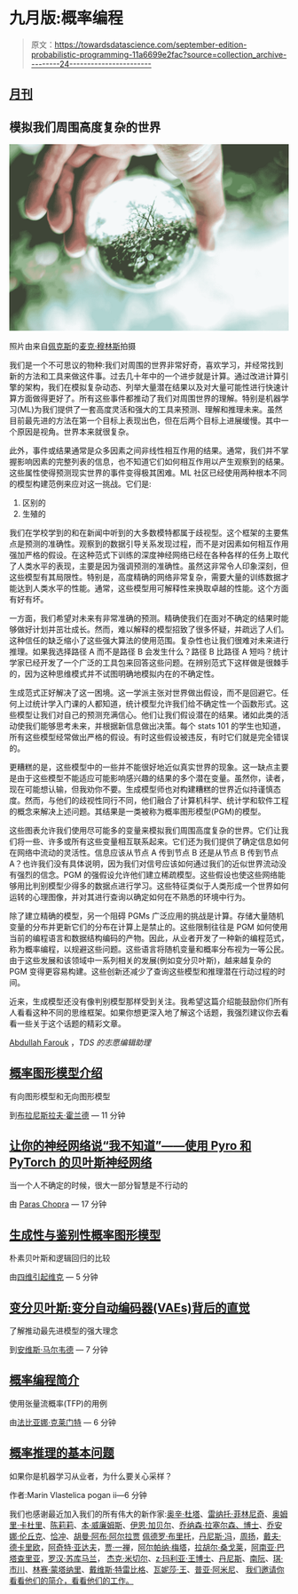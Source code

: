 # 九月版:概率编程

> 原文：<https://towardsdatascience.com/september-edition-probabilistic-programming-11a6699e2fac?source=collection_archive---------24----------------------->

## [月刊](https://towardsdatascience.com/tagged/monthly-edition)

## 模拟我们周围高度复杂的世界

![](img/3b9a36f2a22a5b6ef23266c29027c76d.png)

照片由来自[佩克斯](https://www.pexels.com/photo/close-up-photo-of-person-holding-lensball-2534493/?utm_content=attributionCopyText&utm_medium=referral&utm_source=pexels)的[麦克·穆林斯](https://www.pexels.com/@mac-mullins-1319876?utm_content=attributionCopyText&utm_medium=referral&utm_source=pexels)拍摄

我们是一个不可思议的物种:我们对周围的世界非常好奇，喜欢学习，并经常找到新的方法和工具来做这件事。过去几十年中的一个进步就是计算。通过改进计算引擎的架构，我们在模拟复杂动态、列举大量潜在结果以及对大量可能性进行快速计算方面做得更好了。所有这些事件都推动了我们对周围世界的理解。特别是机器学习(ML)为我们提供了一套高度灵活和强大的工具来预测、理解和推理未来。虽然目前最先进的方法在第一个目标上表现出色，但在后两个目标上进展缓慢。其中一个原因是视角。世界本来就很复杂。

此外，事件或结果通常是众多因素之间非线性相互作用的结果。通常，我们并不掌握影响因素的完整列表的信息，也不知道它们如何相互作用以产生观察到的结果。这些属性使得预测现实世界的事件变得极其困难。ML 社区已经使用两种根本不同的模型构建范例来应对这一挑战。它们是:

1.  区别的
2.  生殖的

我们在学校学到的和在新闻中听到的大多数模特都属于歧视型。这个框架的主要焦点是预测的准确性。观察到的数据引导关系发现过程，而不是对因素如何相互作用强加严格的假设。在这种范式下训练的深度神经网络已经在各种各样的任务上取代了人类水平的表现，主要是因为强调预测的准确性。虽然这非常令人印象深刻，但这些模型有其局限性。特别是，高度精确的网络非常复杂，需要大量的训练数据才能达到人类水平的性能。通常，这些模型用可解释性来换取卓越的性能。这个方面有好有坏。

一方面，我们希望对未来有非常准确的预测。精确使我们在面对不确定的结果时能够做好计划并茁壮成长。然而，难以解释的模型招致了很多怀疑，并疏远了人们。这种信任的缺乏缩小了这些强大算法的使用范围。复杂性也让我们很难对未来进行推理。如果我选择路径 A 而不是路径 B 会发生什么？路径 B 比路径 A 短吗？统计学家已经开发了一个广泛的工具包来回答这些问题。在辨别范式下这样做是很棘手的，因为这种思维模式并不试图明确地模拟内在的不确定性。

生成范式正好解决了这一困境。这一学派主张对世界做出假设，而不是回避它。任何上过统计学入门课的人都知道，统计模型允许我们给不确定性一个函数形式。这些模型让我们对自己的预测充满信心。他们让我们假设潜在的结果。诸如此类的活动使我们能够思考未来，并根据新信息做出决策。每个 stats 101 的学生也知道，所有这些模型经常做出严格的假设。有时这些假设被违反，有时它们就是完全错误的。

更糟糕的是，这些模型中的一些并不能很好地近似真实世界的现象。这一缺点主要是由于这些模型不能适应可能影响感兴趣的结果的多个潜在变量。虽然你，读者，现在可能想认输，但我劝你不要。生成模型师也对构建糟糕的世界近似持谨慎态度。然而，与他们的歧视性同行不同，他们融合了计算机科学、统计学和软件工程的概念来解决上述问题。其结果是一类被称为概率图形模型(PGM)的模型。

这些图表允许我们使用尽可能多的变量来模拟我们周围高度复杂的世界。它们让我们将一些、许多或所有这些变量相互联系起来。它们还为我们提供了确定信息如何在网络中流动的灵活性。信息应该从节点 A 传到节点 B 还是从节点 B 传到节点 A？也许我们没有具体说明，因为我们对信号应该如何通过我们的近似世界流动没有强烈的信念。PGM 的强假设允许他们建立稀疏模型。这些假设也使这些网络能够用比判别模型少得多的数据点进行学习。这些特征类似于人类形成一个世界如何运转的心理图像，并对其进行查询以确定如何在不熟悉的环境中行为。

除了建立精确的模型，另一个阻碍 PGMs 广泛应用的挑战是计算。存储大量随机变量的分布并更新它们的分布在计算上是禁止的。这些限制往往是 PGM 如何使用当前的编程语言和数据结构编码的产物。因此，从业者开发了一种新的编程范式，称为概率编程，以规避这些问题。这些语言将随机变量和概率分布视为一等公民。由于这些发展和该领域中一系列相关的发展(例如变分贝叶斯)，越来越复杂的 PGM 变得更容易构建。这些创新还减少了查询这些模型和推理潜在行动过程的时间。

近来，生成模型还没有像判别模型那样受到关注。我希望这篇介绍能鼓励你们所有人看看这种不同的思维框架。如果你想更深入地了解这个话题，我强烈建议你去看看一些关于这个话题的精彩文章。

[Abdullah Farouk](https://medium.com/u/ea00177500c1?source=post_page-----11a6699e2fac--------------------------------) ，*TDS 的志愿编辑助理*

## [概率图形模型介绍](/introduction-to-probabilistic-graphical-models-b8e0bf459812)

有向图形模型和无向图形模型

到[布拉尼斯拉夫·霍兰德](https://medium.com/u/cb9a2fa1a025?source=post_page-----11a6699e2fac--------------------------------) — 11 分钟

## [让你的神经网络说“我不知道”——使用 Pyro 和 PyTorch 的贝叶斯神经网络](/making-your-neural-network-say-i-dont-know-bayesian-nns-using-pyro-and-pytorch-b1c24e6ab8cd)

当一个人不确定的时候，很大一部分智慧是不行动的

由 [Paras Chopra](https://medium.com/u/ce4d7f282c52?source=post_page-----11a6699e2fac--------------------------------) — 17 分钟

## [生成性与鉴别性概率图形模型](/generative-vs-2528de43a836)

朴素贝叶斯和逻辑回归的比较

由[四维引起维克](https://medium.com/u/301dc9114da0?source=post_page-----11a6699e2fac--------------------------------) — 5 分钟

## [变分贝叶斯:变分自动编码器(VAEs)背后的直觉](/variational-bayes-4abdd9eb5c12)

了解推动最先进模型的强大理念

到[安维斯·马尔韦德](https://medium.com/u/4bcb754eb66?source=post_page-----11a6699e2fac--------------------------------) — 7 分钟

## [概率编程简介](/intro-to-probabilistic-programming-b47c4e926ec5)

使用张量流概率(TFP)的用例

由[法比亚娜·克莱门特](https://medium.com/u/f957353899a?source=post_page-----11a6699e2fac--------------------------------) — 6 分钟

## [概率推理的基本问题](/fundamental-problems-of-probabilistic-inference-b46be1f96127)

如果你是机器学习从业者，为什么要关心采样？

作者:Marin Vlastelica pogan ii—6 分钟

我们也感谢最近加入我们的所有伟大的新作家:[奥辛·杜塔](https://medium.com/u/d6cc8b2f4d83?source=post_page-----11a6699e2fac--------------------------------)、[雷纳托·菲林尼奇](https://medium.com/u/45c682a44b92?source=post_page-----11a6699e2fac--------------------------------)、[奥姆里·卡杜里](https://medium.com/u/bdd98c8f5e5d?source=post_page-----11a6699e2fac--------------------------------)、[陈莉莉](https://medium.com/u/8c4ed724d89d?source=post_page-----11a6699e2fac--------------------------------)、[本·威廉姆斯](https://medium.com/u/348277337eba?source=post_page-----11a6699e2fac--------------------------------)、[伊恩·加贝尔](https://medium.com/u/c1f02b4cdd2b?source=post_page-----11a6699e2fac--------------------------------)、[乔纳森·拉塞尔森、博士](https://medium.com/u/56d1c8006910?source=post_page-----11a6699e2fac--------------------------------)、[乔安娜·伦丘克](https://medium.com/u/a1797fa50e3a?source=post_page-----11a6699e2fac--------------------------------)、[恰冲](https://medium.com/u/979f90d1d0cd?source=post_page-----11a6699e2fac--------------------------------)、[胡曼·阿布·阿尔拉贾](https://medium.com/u/ffb6117848cc?source=post_page-----11a6699e2fac--------------------------------) [佩德罗·布里托](https://medium.com/u/ab311ef28c08?source=post_page-----11a6699e2fac--------------------------------)，[丹尼斯·冯](https://medium.com/u/8f37637cb451?source=post_page-----11a6699e2fac--------------------------------)，[周扬](https://medium.com/u/ab8db76f5314?source=post_page-----11a6699e2fac--------------------------------)，[戴夫·德卡里欧](https://medium.com/u/96c0759c980?source=post_page-----11a6699e2fac--------------------------------)，[阿奇特·亚达夫](https://medium.com/u/c6d1f756f2d4?source=post_page-----11a6699e2fac--------------------------------)，[贾·一禅](https://medium.com/u/6136a4072f92?source=post_page-----11a6699e2fac--------------------------------)，[阿尔帕纳·梅塔](https://medium.com/u/c484705e735?source=post_page-----11a6699e2fac--------------------------------)，[拉胡尔·桑戈莱](https://medium.com/u/575baa0e041c?source=post_page-----11a6699e2fac--------------------------------)，[阿南亚·巴塔查里亚](https://medium.com/u/57cce684289b?source=post_page-----11a6699e2fac--------------------------------)，[罗汉·苏库马兰](https://medium.com/u/4e9f21318991?source=post_page-----11a6699e2fac--------------------------------)， [](https://medium.com/u/4e9f21318991?source=post_page-----11a6699e2fac--------------------------------) [杰克·米切尔](https://medium.com/u/3d9ea428abd9?source=post_page-----11a6699e2fac--------------------------------)、[z·玛利亚·王博士](https://medium.com/u/9ae0925c6ef7?source=post_page-----11a6699e2fac--------------------------------)、[丹尼斯](https://medium.com/u/6e5946e53b95?source=post_page-----11a6699e2fac--------------------------------)、[南阮](https://medium.com/u/3db9e6680953?source=post_page-----11a6699e2fac--------------------------------)、[琪·市川](https://medium.com/u/8e797d0e0840?source=post_page-----11a6699e2fac--------------------------------)、[林赛·蒙塔纳里](https://medium.com/u/d186712ca417?source=post_page-----11a6699e2fac--------------------------------)、[戴维斯·特雷比格](https://medium.com/u/b2a36e2f3cc4?source=post_page-----11a6699e2fac--------------------------------)、[瓦妮莎·王](https://medium.com/u/27ce3ac93d70?source=post_page-----11a6699e2fac--------------------------------)、[普亚·阿米尼](https://medium.com/u/203a584aebef?source=post_page-----11a6699e2fac--------------------------------)、 [我们邀请你看看他们的简介，看看他们的工作。](https://medium.com/u/67ea5d79b73e?source=post_page-----11a6699e2fac--------------------------------)